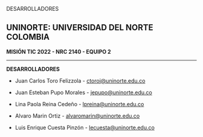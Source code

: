 



DESARROLLADORES


## **UNINORTE: UNIVERSIDAD DEL NORTE COLOMBIA**
**MISIÓN TIC 2022 - NRC 2140 - EQUIPO 2**


***
**DESARROLLADORES**

* Juan Carlos Toro Felizzola - [ctoroj@uninorte.edu.co](mailto:ctoroj@uninorte.edu.co)

* Juan Esteban Pupo Morales - [jepupo@uninorte.edu.co](mailto:jepupo@uninorte.edu.co)

* Lina Paola Reina Cedeño - [lpreina@uninorte.edu.co](mailto:lpreina@uninorte.edu.co)

* Alvaro Marin Ortiz - [alvaromarin@uninorte.edu.co](mailto:alvaromarin@uninorte.edu.co)

* Luis Enrique Cuesta Pinzón - [lecuesta@uninorte.edu.co](mailto:lecuesta@uninorte.edu.co)
